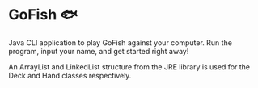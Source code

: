 # GoFish 🐟
Java CLI application to play GoFish against your computer. Run the program, input your name, and get started right away! 

An ArrayList and LinkedList structure from the JRE library is used for the Deck and Hand classes respectively.
